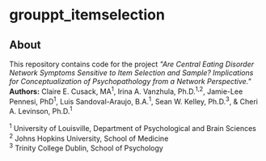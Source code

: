 # grouppt_itemselection
## About
This repository contains code for the project <em>"Are Central Eating Disorder Network Symptoms Sensitive to Item Selection and Sample? Implications for Conceptualization of Psychopathology from a Network Perspective." </em> <b>Authors:</b> Claire E. Cusack, MA<sup>1</sup>, Irina A. Vanzhula, Ph.D.<sup>1,2</sup>, Jamie-Lee Pennesi, PhD<sup>1</sup>, Luis Sandoval-Araujo, B.A.<sup>1</sup>, Sean W. Kelley, Ph.D.<sup>3</sup>, & Cheri A. Levinson, Ph.D.<sup>1</sup>   

<sup>1</sup> University of Louisville, Department of Psychological and Brain Sciences    
<sup>2</sup> Johns Hopkins University, School of Medicine    
<sup>3</sup> Trinity College Dublin, School of Psychology   
